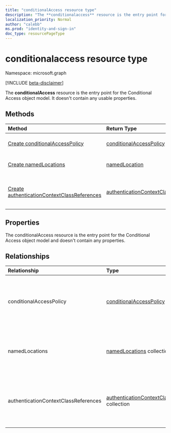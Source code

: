 ```yaml
---
title: "conditionalAccess resource type"
description: "The **conditionalaccess** resource is the entry point for the Conditinal Access object model. It doesn't contain any usable properties."
localization_priority: Normal
author: "calebb"
ms.prod: "identity-and-sign-in"
doc_type: resourcePageType
---
```


# conditionalaccess resource type

Namespace: microsoft.graph

[!INCLUDE [beta-disclaimer](../../includes/beta-disclaimer.md)]

The **conditionalAccess** resource is the entry point for the Conditional Access object model. It doesn't contain any usable properties.


## Methods

| Method		   | Return Type	|Description|
|:---------------|:--------|:----------|
|[Create conditionalAccessPolicy](../api/conditionalaccessroot-post-policies.md) |[conditionalAccessPolicy](conditionalaccesspolicy.md)| Create a new **conditionalAccessPolicy** by posting to the conditionalAccessPolicy collection.|
|[Create namedLocations](../api/conditionalaccessroot-post-namedlocations.md) |[namedLocation](namedlocation.md)| Create a new **namedLocations** by posting to the namedLocations collection.|
|[Create authenticationContextClassReferences](../api/conditionalaccessroot-post-authenticationcontextclassreferences.md)|[authenticationContextClassReferences](authenticationcontextclassreference.md)|Create a new **authenticationContextClassReferences** by posting to authenticationContextClassReferences collection.|


## Properties

The conditionalAccess resource is the entry point for the Conditional Access object model and doesn't contain any properties.

## Relationships
| Relationship | Type	|Description|
|:---------------|:--------|:----------|
|conditionalAccessPolicy|[conditionalAccessPolicy](conditionalaccesspolicy.md) collection| Read-only. Nullable. Returns a collection of the specified Conditional Access policies.|
|namedLocations|[namedLocations](namedlocation.md) collection| Read-only. Nullable. Returns a collection of the specified named locations.|
|authenticationContextClassReferences|[authenticationContextClassReferences](authenticationcontextclassreference.md) collection|Read-only. Nullable. Returns a collection of the specified authentication context class references.|

<!-- uuid: 8fcb5dbc-d5aa-4681-8e31-b001d5168d79
2015-10-25 14:57:30 UTC -->
<!--
{
  "type": "#page.annotation",
  "description": "conditional access resource",
  "keywords": "",
  "section": "documentation",
  "tocPath": "",
  "suppressions": []
}
-->

